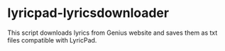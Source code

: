 # lyricpad-lyricsdownloader
This script downloads lyrics from Genius website and saves them as txt files compatible with LyricPad.
